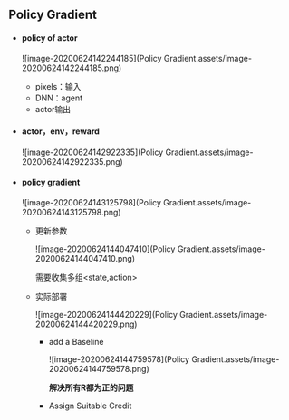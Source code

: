 ## Policy Gradient

- #### policy of actor

  ![image-20200624142244185](Policy Gradient.assets/image-20200624142244185.png)

  - pixels：输入
  - DNN：agent
  - actor输出
  
- #### actor，env，reward

  ![image-20200624142922335](Policy Gradient.assets/image-20200624142922335.png)

- #### policy gradient

  ![image-20200624143125798](Policy Gradient.assets/image-20200624143125798.png)

  

  - 更新参数

    ![image-20200624144047410](Policy Gradient.assets/image-20200624144047410.png)

    需要收集多组<state,action>

  - 实际部署

    ![image-20200624144420229](Policy Gradient.assets/image-20200624144420229.png)

    - add a Baseline

      ![image-20200624144759578](Policy Gradient.assets/image-20200624144759578.png)

      **解决所有R都为正的问题**

    - Assign Suitable Credit

      